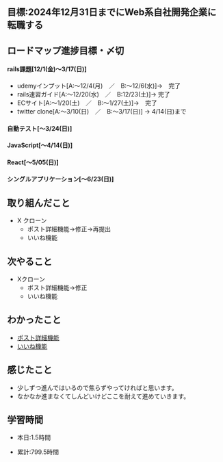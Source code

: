 ## 目標:2024年12月31日までにWeb系自社開発企業に転職する

## ロードマップ進捗目標・〆切
#### rails課題[12/1(金)～3/17(日)]
* udemyインプット[A:～12/4(月)　／　B:～12/6(水)]→　完了
* rails速習ガイド[A:～12/20(水)　／　B:12/23(土)]→  完了
* ECサイト[A:～1/20(土)　／　B:～1/27(土)]→　完了
* twitter clone[A:～3/10(日)　／　B:～3/17(日)] → 4/14(日)まで

#### 自動テスト[～3/24(日)]
#### JavaScript[～4/14(日)]
#### React[～5/05(日)]
#### シングルアプリケーション[～6/23(日)]


## 取り組んだこと
- X クローン
  - ポスト詳細機能→修正→再提出
  - いいね機能



## 次やること
- Xクローン
  - ポスト詳細機能→修正
  - いいね機能
  
## わかったこと
* [ポスト詳細機能](https://cherry-beat-86e.notion.site/rails-c0006d1d7d8143c995b29d9ab1b2c6a0?pvs=4)
* [いいね機能](https://cherry-beat-86e.notion.site/rails-7b0984cb3d804f1a9de85914fb194244?pvs=4)



## 感じたこと
* 少しずつ進んではいるので焦らずやってければと思います。
* なかなか進まなくてしんどいけどここを耐えて進めていきます。

## 学習時間
- 本日:1.5時間

- 累計:799.5時間